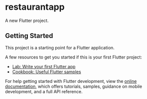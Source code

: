 # restaurantapp

A new Flutter project.

## Getting Started

This project is a starting point for a Flutter application.

A few resources to get you started if this is your first Flutter project:

- [Lab: Write your first Flutter app](https://docs.flutter.dev/get-started/codelab)
- [Cookbook: Useful Flutter samples](https://docs.flutter.dev/cookbook)

For help getting started with Flutter development, view the
[online documentation](https://docs.flutter.dev/), which offers tutorials,
samples, guidance on mobile development, and a full API reference.

<!--
Flutter  Restaurant Application
This application enables to Get a list of Restaurants from API and the corresponding details
State Management done using - BLOC alongside freezed classes
DDD clean architecture
Integrated Google Maps using url_launcher
Persistent storage for Login information using shared_preferences
User is automatically logged into the application once the logininfo is saved 
Lottie animation for splash screen
User experience enhanced using error handling
-->
